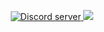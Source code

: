 <p align="center">
    <a href="https://gasparqlf.webcord.fr/fullcode/invite"><img src="https://discordapp.com/api/guilds/552232093741219871/embed.png" alt="Discord server" />
    <img src="https://img.shields.io/twitter/follow/fullcode_off.svg?style=flat-square" onclick="window.open('https://twitter.com/fullcode_off')"/>
</p>
